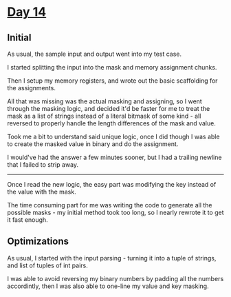 # [Day 14](https://adventofcode.com/2020/day/14)

## Initial

As usual, the sample input and output went into my test case.

I started splitting the input into the mask and memory assignment chunks.

Then I setup my memory registers, and wrote out the basic scaffolding for the assignments.

All that was missing was the actual masking and assigning, so I went through the masking logic, and decided it'd be faster for me to treat the mask as a list of strings instead of a literal bitmask of some kind - all reversed to properly handle the length differences of the mask and value.

Took me a bit to understand said unique logic, once I did though I was able to create the masked value in binary and do the assignment.

I would've had the answer a few minutes sooner, but I had a trailing newline that I failed to strip away.

***

Once I read the new logic, the easy part was modifying the key instead of the value with the mask.

The time consuming part for me was writing the code to generate all the possible masks - my initial method took too long, so I nearly rewrote it to get it fast enough.

## Optimizations

As usual, I started with the input parsing - turning it into a tuple of strings, and list of tuples of int pairs.

I was able to avoid reversing my binary numbers by padding all the numbers accordintly, then I was also able to one-line my value and key masking.
